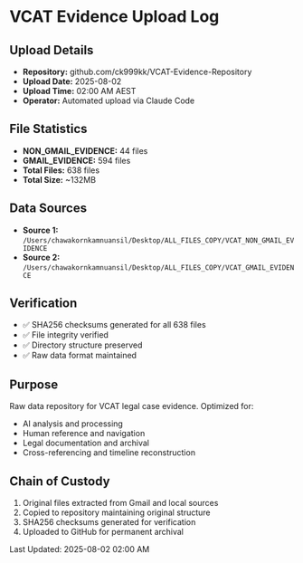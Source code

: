 # VCAT Evidence Upload Log

## Upload Details
- **Repository:** github.com/ck999kk/VCAT-Evidence-Repository
- **Upload Date:** 2025-08-02
- **Upload Time:** 02:00 AM AEST
- **Operator:** Automated upload via Claude Code

## File Statistics
- **NON_GMAIL_EVIDENCE:** 44 files
- **GMAIL_EVIDENCE:** 594 files  
- **Total Files:** 638 files
- **Total Size:** ~132MB

## Data Sources
- **Source 1:** `/Users/chawakornkamnuansil/Desktop/ALL_FILES_COPY/VCAT_NON_GMAIL_EVIDENCE`
- **Source 2:** `/Users/chawakornkamnuansil/Desktop/ALL_FILES_COPY/VCAT_GMAIL_EVIDENCE`

## Verification
- ✅ SHA256 checksums generated for all 638 files
- ✅ File integrity verified
- ✅ Directory structure preserved
- ✅ Raw data format maintained

## Purpose
Raw data repository for VCAT legal case evidence. Optimized for:
- AI analysis and processing
- Human reference and navigation
- Legal documentation and archival
- Cross-referencing and timeline reconstruction

## Chain of Custody
1. Original files extracted from Gmail and local sources
2. Copied to repository maintaining original structure
3. SHA256 checksums generated for verification
4. Uploaded to GitHub for permanent archival

Last Updated: 2025-08-02 02:00 AM